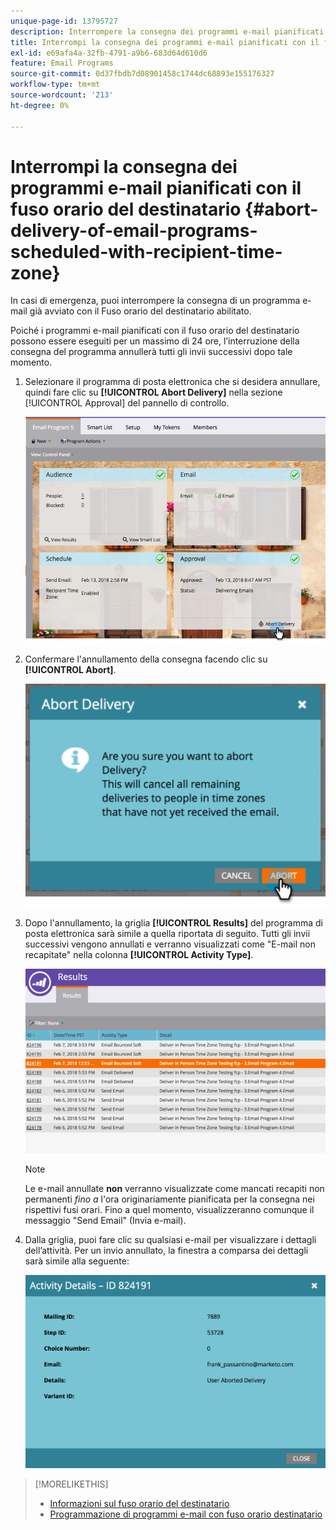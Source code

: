 ```yaml
---
unique-page-id: 13795727
description: Interrompere la consegna dei programmi e-mail pianificati con il fuso orario del destinatario - Documentazione di Marketo - Documentazione del prodotto
title: Interrompi la consegna dei programmi e-mail pianificati con il fuso orario del destinatario
exl-id: e69afa4a-32fb-4791-a9b6-683d64d610d6
feature: Email Programs
source-git-commit: 0d37fbdb7d08901458c1744dc68893e155176327
workflow-type: tm+mt
source-wordcount: '213'
ht-degree: 0%

---
```


# Interrompi la consegna dei programmi e-mail pianificati con il fuso orario del destinatario {#abort-delivery-of-email-programs-scheduled-with-recipient-time-zone}

In casi di emergenza, puoi interrompere la consegna di un programma e-mail già avviato con il Fuso orario del destinatario abilitato.

Poiché i programmi e-mail pianificati con il fuso orario del destinatario possono essere eseguiti per un massimo di 24 ore, l’interruzione della consegna del programma annullerà tutti gli invii successivi dopo tale momento.

1. Selezionare il programma di posta elettronica che si desidera annullare, quindi fare clic su **[!UICONTROL Abort Delivery]** nella sezione [!UICONTROL Approval] del pannello di controllo.

   ![](assets/ptz-abortdelivery.png)

1. Confermare l&#39;annullamento della consegna facendo clic su **[!UICONTROL Abort]**.

   ![](assets/image2018-2-23-11-3a20-3a27.png)

1. Dopo l&#39;annullamento, la griglia **[!UICONTROL Results]** del programma di posta elettronica sarà simile a quella riportata di seguito. Tutti gli invii successivi vengono annullati e verranno visualizzati come &quot;E-mail non recapitate&quot; nella colonna **[!UICONTROL Activity Type]**.

   ![](assets/image2018-2-23-11-3a22-3a11.png)

   >[!NOTE]
   >
   >Le e-mail annullate **non** verranno visualizzate come mancati recapiti non permanenti *fino a* l&#39;ora originariamente pianificata per la consegna nei rispettivi fusi orari. Fino a quel momento, visualizzeranno comunque il messaggio &quot;Send Email&quot; (Invia e-mail).

1. Dalla griglia, puoi fare clic su qualsiasi e-mail per visualizzare i dettagli dell’attività. Per un invio annullato, la finestra a comparsa dei dettagli sarà simile alla seguente:

   ![](assets/image2018-2-23-11-3a30-3a46.png)

>[!MORELIKETHIS]
>
>* [Informazioni sul fuso orario del destinatario](/help/marketo/product-docs/email-marketing/email-programs/email-program-actions/scheduling-with-recipient-time-zone/understanding-recipient-time-zone.md)
>* [Programmazione di programmi e-mail con fuso orario destinatario](/help/marketo/product-docs/email-marketing/email-programs/email-program-actions/scheduling-with-recipient-time-zone/schedule-email-programs-with-recipient-time-zone.md)
